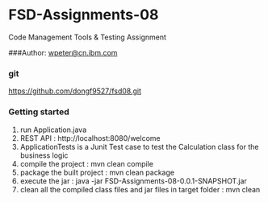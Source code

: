 # FSD-Assignments-08
Code Management Tools & Testing Assignment

###Author: wpeter@cn.ibm.com

### git
https://github.com/dongf9527/fsd08.git

### Getting started
1. run Application.java
2. REST API : http://localhost:8080/welcome
3. ApplicationTests is a Junit Test case to test the Calculation class for the business logic
4. compile the project : mvn clean compile
5. package the built project : mvn clean package
6. execute the jar : java -jar FSD-Assignments-08-0.0.1-SNAPSHOT.jar
7. clean all the compiled class files and jar files in target folder : mvn clean
